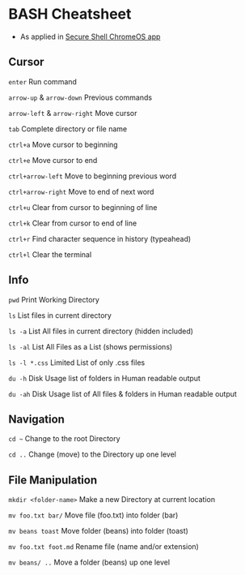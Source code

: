 # BASH Cheatsheet
- As applied in [Secure Shell ChromeOS app](https://chrome.google.com/webstore/detail/secure-shell/pnhechapfaindjhompbnflcldabbghjo?hl=en)

## Cursor

`enter` Run command

`arrow-up` & `arrow-down` Previous commands

`arrow-left` & `arrow-right` Move cursor

`tab` Complete directory or file name

`ctrl+a` Move cursor to beginning

`ctrl+e` Move cursor to end

`ctrl+arrow-left` Move to beginning previous word

`ctrl+arrow-right` Move to end of next word

`ctrl+u` Clear from cursor to beginning of line

`ctrl+k` Clear from cursor to end of line

`ctrl+r` Find character sequence in history (typeahead)

`ctrl+l` Clear the terminal

## Info

`pwd` Print Working Directory

`ls` List files in current directory

`ls -a` List All files in current directory (hidden included)

`ls -al` List All Files as a List (shows permissions)

`ls -l *.css` Limited List of only .css files

`du -h` Disk Usage list of folders in Human readable output

`du -ah` Disk Usage list of All files & folders in Human readable output
## Navigation

`cd ~` Change to the root Directory

`cd ..` Change (move) to the Directory up one level

## File Manipulation

`mkdir <folder-name>` Make a new Directory at current location

`mv foo.txt bar/` Move file (foo.txt) into folder (bar)

`mv beans toast` Move folder (beans) into folder (toast)

`mv foo.txt foot.md` Rename file (name and/or extension)

`mv beans/ ..` Move a folder (beans) up one level
